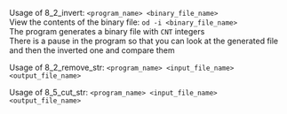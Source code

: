 Usage of 8_2_invert: `<program_name> <binary_file_name>` <br>
View the contents of the binary file: `od -i <binary_file_name>` <br>
The program generates a binary file with `CNT` integers <br>
There is a pause in the program so that you can look at the generated file and then the inverted one and compare them

Usage of 8_2_remove_str: `<program_name> <input_file_name> <output_file_name>`

Usage of 8_5_cut_str: `<program_name> <input_file_name> <output_file_name>`